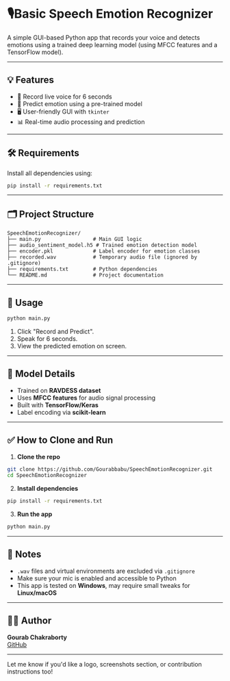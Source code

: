 # 🎙️Basic Speech Emotion Recognizer

A simple GUI-based Python app that records your voice and detects emotions using a trained deep learning model (using MFCC features and a TensorFlow model).

---

## 💡 Features
- 🎤 Record live voice for 6 seconds
- 🤖 Predict emotion using a pre-trained model
- 🖥️ User-friendly GUI with `tkinter`
- 📊 Real-time audio processing and prediction

---

## 🛠️ Requirements

Install all dependencies using:

```bash
pip install -r requirements.txt
```

---

## 🗂️ Project Structure

```
SpeechEmotionRecognizer/
├── main.py                 # Main GUI logic
├── audio_sentiment_model.h5 # Trained emotion detection model
├── encoder.pkl             # Label encoder for emotion classes
├── recorded.wav            # Temporary audio file (ignored by .gitignore)
├── requirements.txt        # Python dependencies
└── README.md               # Project documentation
```

---

## 🚀 Usage

```bash
python main.py
```

1. Click "Record and Predict".
2. Speak for 6 seconds.
3. View the predicted emotion on screen.

---

## 🧠 Model Details

- Trained on **RAVDESS dataset**
- Uses **MFCC features** for audio signal processing
- Built with **TensorFlow/Keras**
- Label encoding via **scikit-learn**

---

## ✅ How to Clone and Run

1. **Clone the repo**

```bash
git clone https://github.com/Gourabbabu/SpeechEmotionRecognizer.git
cd SpeechEmotionRecognizer
```

2. **Install dependencies**

```bash
pip install -r requirements.txt
```

3. **Run the app**

```bash
python main.py
```

---

## 📁 Notes

- `.wav` files and virtual environments are excluded via `.gitignore`
- Make sure your mic is enabled and accessible to Python
- This app is tested on **Windows**, may require small tweaks for **Linux/macOS**

---

## 🧑‍💻 Author

**Gourab Chakraborty**  
[GitHub](https://github.com/Gourabbabu)

---

Let me know if you'd like a logo, screenshots section, or contribution instructions too!
